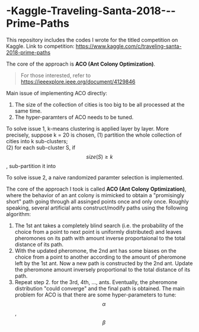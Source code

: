 # -Kaggle-Traveling-Santa-2018---Prime-Paths
This repository includes the codes I wrote for the titled competition on Kaggle. Link to competition: https://www.kaggle.com/c/traveling-santa-2018-prime-paths <br>

The core of the approach is **ACO (Ant Colony Optimization)**. 
>For those interested, refer to https://ieeexplore.ieee.org/document/4129846 <br>

Main issue of implementing ACO directly:
1. The size of the collection of cities is too big to be all processed at the same time. 
2. The hyper-paramters of ACO needs to be tuned. 

To solve issue 1, k-means clustering is applied layer by layer. More precisely, suppose k = 20 is chosen, 
(1) partition the whole collection of cities into k sub-clusters; <br>
(2) for each sub-cluster S, if $$size(S)\geq k$$, sub-partition it into <br>

To solve issue 2, a naive randomized paramter selection is implemented. 

The core of the approach I took is called **ACO (Ant Colony Optimization)**, where the behavior of an ant colony is mimicked to obtain a 
"promisingly short" path going through all assinged points once and only once. Roughly speaking, several artificial ants construct/modify paths using the following algorithm:
1. The 1st ant takes a completely blind search (i.e. the probability of the choice from a point to next point is uniformly distributed) and leaves pheromones on its path with amount inverse proportaional to the total distance of its path.
2. With the updated pheromone, the 2nd ant has some biases on the choice from a point to another according to the amount of pheromone left by the 1st ant. Now a new path is constructed by the 2nd ant. Update the pheromone amount inversely proportional to the total distance of its path. 
3. Repeat step 2. for the 3rd, 4th, ..., ants. Eventually, the pheromone distribution "could converge" and the final path is obtained.
The main problem for ACO is that there are some hyper-parameters to tune: $$\alpha$$, $$\beta$$
